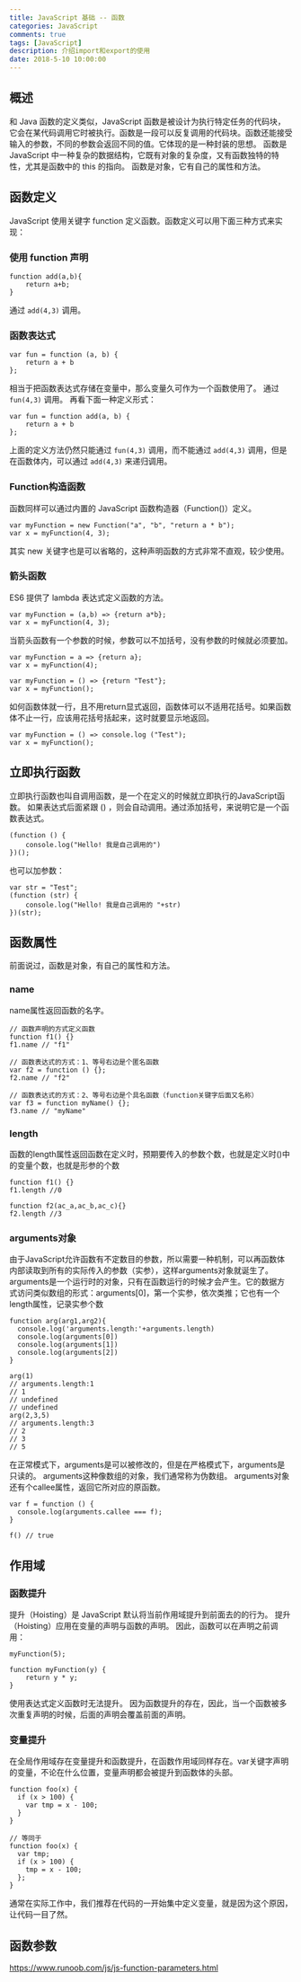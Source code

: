 ```yaml
---
title: JavaScript 基础 -- 函数
categories: JavaScript
comments: true
tags: [JavaScript]
description: 介绍import和export的使用
date: 2018-5-10 10:00:00
---
```



## 概述

和 Java 函数的定义类似，JavaScript 函数是被设计为执行特定任务的代码块，它会在某代码调用它时被执行。函数是一段可以反复调用的代码块。函数还能接受输入的参数，不同的参数会返回不同的值。它体现的是一种封装的思想。
函数是 JavaScript 中一种复杂的数据结构，它既有对象的复杂度，又有函数独特的特性，尤其是函数中的 this 的指向。
函数是对象，它有自己的属性和方法。

## 函数定义

JavaScript 使用关键字 function 定义函数。函数定义可以用下面三种方式来实现：

### 使用 function 声明

```
function add(a,b){
	return a+b;
}
```

通过 `add(4,3)` 调用。

### 函数表达式

```
var fun = function (a, b) {
    return a + b
};
```

相当于把函数表达式存储在变量中，那么变量久可作为一个函数使用了。
通过 `fun(4,3)` 调用。
再看下面一种定义形式：

```
var fun = function add(a, b) {
    return a + b
};
```

上面的定义方法仍然只能通过 `fun(4,3)` 调用，而不能通过 `add(4,3)` 调用，但是在函数体内，可以通过 `add(4,3)` 来递归调用。

### Function构造函数

函数同样可以通过内置的 JavaScript 函数构造器（Function()）定义。

```
var myFunction = new Function("a", "b", "return a * b");
var x = myFunction(4, 3);
```

其实 new 关键字也是可以省略的，这种声明函数的方式非常不直观，较少使用。


### 箭头函数

ES6 提供了 lambda 表达式定义函数的方法。

```
var myFunction = (a,b) => {return a*b};
var x = myFunction(4, 3);
```

当箭头函数有一个参数的时候，参数可以不加括号，没有参数的时候就必须要加。

```
var myFunction = a => {return a};
var x = myFunction(4);
```

```
var myFunction = () => {return "Test"};
var x = myFunction();
```

如何函数体就一行，且不用return显式返回，函数体可以不适用花括号。如果函数体不止一行，应该用花括号括起来，这时就要显示地返回。

```
var myFunction = () => console.log ("Test");
var x = myFunction();
```

## 立即执行函数

立即执行函数也叫自调用函数，是一个在定义的时候就立即执行的JavaScript函数。
如果表达式后面紧跟 () ，则会自动调用。通过添加括号，来说明它是一个函数表达式。

```
(function () {
    console.log("Hello! 我是自己调用的")
})();
```

也可以加参数：

```
var str = "Test";
(function (str) {
    console.log("Hello! 我是自己调用的 "+str)
})(str);
```

## 函数属性

前面说过，函数是对象，有自己的属性和方法。

### name

name属性返回函数的名字。

```
// 函数声明的方式定义函数
function f1() {}
f1.name // "f1"

// 函数表达式的方式：1、等号右边是个匿名函数
var f2 = function () {};
f2.name // "f2"

// 函数表达式的方式：2、等号右边是个具名函数（function关键字后面又名称）
var f3 = function myName() {};
f3.name // "myName"
```

### length

函数的length属性返回函数在定义时，预期要传入的参数个数，也就是定义时()中的变量个数，也就是形参的个数

```
function f1() {}
f1.length //0

function f2(ac_a,ac_b,ac_c){}
f2.length //3
```

### arguments对象

由于JavaScript允许函数有不定数目的参数，所以需要一种机制，可以再函数体内部读取到所有的实际传入的参数（实参），这样arguments对象就诞生了。
arguments是一个运行时的对象，只有在函数运行的时候才会产生。它的数据方式访问类似数组的形式：arguments[0]，第一个实参，依次类推；它也有一个length属性，记录实参个数

```
function arg(arg1,arg2){
  console.log('arguments.length:'+arguments.length)
  console.log(arguments[0])
  console.log(arguments[1])
  console.log(arguments[2])
}

arg(1) 
// arguments.length:1
// 1
// undefined
// undefined
arg(2,3,5)
// arguments.length:3
// 2
// 3
// 5
```

在正常模式下，arguments是可以被修改的，但是在严格模式下，arguments是只读的。
arguments这种像数组的对象，我们通常称为伪数组。
arguments对象还有个callee属性，返回它所对应的原函数。

```
var f = function () {
  console.log(arguments.callee === f);
}

f() // true
```

## 作用域

### 函数提升

提升（Hoisting）是 JavaScript 默认将当前作用域提升到前面去的的行为。
提升（Hoisting）应用在变量的声明与函数的声明。
因此，函数可以在声明之前调用：

```
myFunction(5);

function myFunction(y) {
    return y * y;
}
```

使用表达式定义函数时无法提升。
因为函数提升的存在，因此，当一个函数被多次重复声明的时候，后面的声明会覆盖前面的声明。

### 变量提升

在全局作用域存在变量提升和函数提升，在函数作用域同样存在。var关键字声明的变量，不论在什么位置，变量声明都会被提升到函数体的头部。

```
function foo(x) {
  if (x > 100) {
    var tmp = x - 100;
  }
}

// 等同于
function foo(x) {
  var tmp;
  if (x > 100) {
    tmp = x - 100;
  };
}
```

通常在实际工作中，我们推荐在代码的一开始集中定义变量，就是因为这个原因，让代码一目了然。

## 函数参数

https://www.runoob.com/js/js-function-parameters.html